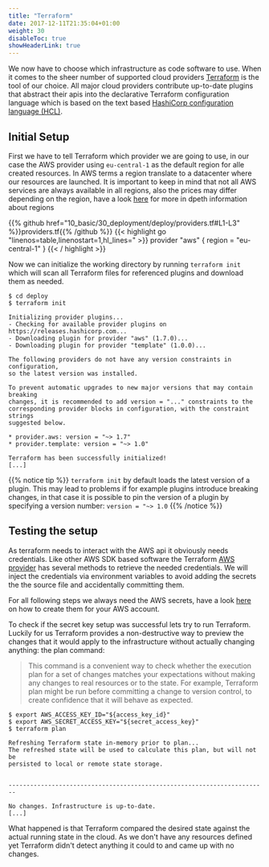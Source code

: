 ```yaml
---
title: "Terraform"
date: 2017-12-11T21:35:04+01:00
weight: 30
disableToc: true
showHeaderLink: true 
---
```


We now have to choose which infrastructure as code software to use. When it comes to the sheer number of supported cloud providers [Terraform](https://www.terraform.io/) is the tool of our choice. All major cloud providers contribute up-to-date plugins that abstract their apis into the declarative Terraform configuration language which is based on the text based [HashiCorp configuration language (HCL)](https://github.com/hashicorp/hcl).

## Initial Setup
First we have to tell Terraform which provider we are going to use, in our case the AWS provider using `eu-central-1` as the default region for alle created resources. In AWS terms a region translate to a datacenter where our resources are launched. It is important to keep in mind that not all AWS services are always available in all regions, also the prices may differ depending on the region, have a look [here](https://docs.aws.amazon.com/AWSEC2/latest/UserGuide/using-regions-availability-zones.html) for more in dpeth information about regions

<!-- snippet:deploy_aws_provider -->
{{% github href="10_basic/30_deployment/deploy/providers.tf#L1-L3" %}}providers.tf{{% /github %}}
{{< highlight go "linenos=table,linenostart=1,hl_lines=" >}}
provider "aws" {
  region = "eu-central-1"
}
{{< / highlight >}}
<!-- /snippet:deploy_aws_provider -->

Now we can initialize the working directory by running `terraform init` which will scan all Terraform files for referenced plugins and download them as needed.

```
$ cd deploy
$ terraform init

Initializing provider plugins...
- Checking for available provider plugins on https://releases.hashicorp.com...
- Downloading plugin for provider "aws" (1.7.0)...
- Downloading plugin for provider "template" (1.0.0)...

The following providers do not have any version constraints in configuration,
so the latest version was installed.

To prevent automatic upgrades to new major versions that may contain breaking
changes, it is recommended to add version = "..." constraints to the
corresponding provider blocks in configuration, with the constraint strings
suggested below.

* provider.aws: version = "~> 1.7"
* provider.template: version = "~> 1.0"

Terraform has been successfully initialized!
[...]
```
{{% notice tip %}}
`terraform init` by default loads the latest version of a plugin. This may lead to problems if for example plugins introduce breaking changes, in that case it is possible to pin the version of a plugin by specifying a version number:
`version = "~> 1.0`
{{% /notice %}}

## Testing the setup
As terraform needs to interact with the AWS api it obviously needs credentials. Like other AWS SDK based software the Terraform [AWS provider](https://www.terraform.io/docs/providers/aws/) has several methods to retrieve the needed credentials. We will inject the credentials via environment variables to avoid adding the secrets the the source file and accidentally committing them.

For all following steps we always need the AWS secrets, have a look [here](https://docs.aws.amazon.com/general/latest/gr/managing-aws-access-keys.html) on how to create them for your AWS account.

To check if the secret key setup was successful lets try to run Terraform. Luckily for us Terraform provides a non-destructive way to preview the changes that it would apply to the infrastructure without actually changing anything: the plan command:

> This command is a convenient way to check whether the execution plan for a set of changes matches your expectations without making any changes to real resources or to the state. For example, Terraform plan might be run before committing a change to version control, to create confidence that it will behave as expected.

```
$ export AWS_ACCESS_KEY_ID="${access_key_id}"
$ export AWS_SECRET_ACCESS_KEY="${secret_access_key}"
$ terraform plan

Refreshing Terraform state in-memory prior to plan...
The refreshed state will be used to calculate this plan, but will not be
persisted to local or remote state storage.


------------------------------------------------------------------------

No changes. Infrastructure is up-to-date.
[...]
```

What happened is that Terraform compared the desired state against the actual running state in the cloud. As we don't have any resources defined yet Terraform didn't detect anything it could to and came up with no changes.
